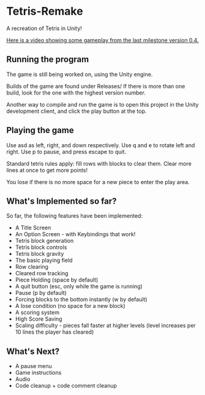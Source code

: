 # Tetris-Remake
A recreation of Tetris in Unity!

[Here is a video showing some gameplay from the last milestone version 0.4.](https://www.youtube.com/watch?v=za7G8Oq1yLs)


## Running the program
The game is still being worked on, using the Unity engine.

Builds of the game are found under Releases/
If there is more than one build, look for the one with the highest version number.

Another way to compile and run the game is to open this
project in the Unity development client, and click the
play button at the top.


## Playing the game
Use asd as left, right, and down respectively. Use q and e to rotate left and right.
Use p to pause, and press escape to quit.

Standard tetris rules apply: fill rows with blocks to clear them. Clear more lines at
once to get more points!

You lose if there is no more space for a new piece to enter the play area.



## What's Implemented so far?

So far, the following features have been implemented:

* A Title Screen
* An Option Screen - with Keybindings that work!
* Tetris block generation
* Tetris block controls
* Tetris block gravity
* The basic playing field
* Row clearing
* Cleared row tracking
* Piece Holding (space by default)
* A quit button (esc, only while the game is running)
* Pause (p by default)
* Forcing blocks to the bottom instantly (w by default)
* A lose condition (no space for a new block)
* A scoring system
* High Score Saving
* Scaling difficulty - pieces fall faster at higher levels (level increases
  per 10 lines the player has cleared)


## What's Next?

* A pause menu
* Game instructions
* Audio
* Code cleanup + code comment cleanup



